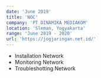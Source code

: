 ```yaml
---
date: 'June 2019'
title: 'NOC'
company: 'PT DINAMIKA MEDIAKOM'
location: 'Sleman, Yogyakarta'
range: 'June 2019 - 2020'
url: 'https://jogjaringan.net.id/'
---
```


- Installation Network
- Monitoring Network
- Troubleshotting Network
